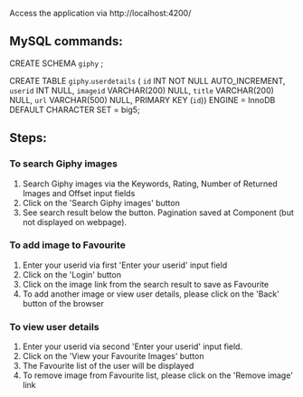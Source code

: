 Access the application via http://localhost:4200/

## MySQL commands:
CREATE SCHEMA `giphy` ;

CREATE TABLE `giphy`.`userdetails` (
  `id` INT NOT NULL AUTO_INCREMENT,
  `userid` INT NULL,
  `imageid` VARCHAR(200) NULL,
  `title` VARCHAR(200) NULL,
  `url` VARCHAR(500) NULL,
  PRIMARY KEY (`id`))
ENGINE = InnoDB
DEFAULT CHARACTER SET = big5;

## Steps:

### To search Giphy images
1. Search Giphy images via the Keywords, Rating, Number of Returned Images and Offset input fields
2. Click on the 'Search Giphy images' button
3. See search result below the button. Pagination saved at Component (but not displayed on webpage).

### To add image to Favourite
1. Enter your userid via first 'Enter your userid' input field
2. Click on the 'Login' button
3. Click on the image link from the search result to save as Favourite
4. To add another image or view user details, please click on the 'Back' button of the browser

### To view user details
1. Enter your userid via second 'Enter your userid' input field.
2. Click on the 'View your Favourite Images' button
3. The Favourite list of the user will be displayed
4. To remove image from Favourite list, please click on the 'Remove image' link 










